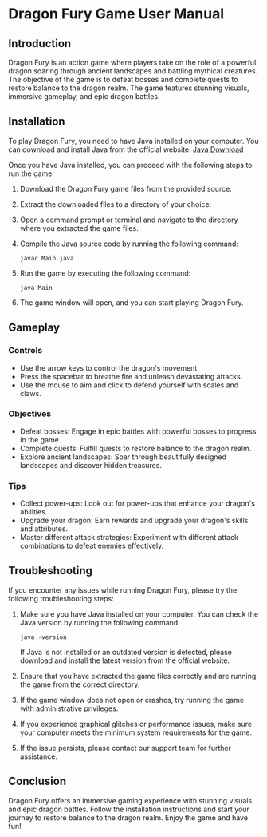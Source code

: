 # Dragon Fury Game User Manual

## Introduction

Dragon Fury is an action game where players take on the role of a powerful dragon soaring through ancient landscapes and battling mythical creatures. The objective of the game is to defeat bosses and complete quests to restore balance to the dragon realm. The game features stunning visuals, immersive gameplay, and epic dragon battles.

## Installation

To play Dragon Fury, you need to have Java installed on your computer. You can download and install Java from the official website: [Java Download](https://www.java.com/en/download/)

Once you have Java installed, you can proceed with the following steps to run the game:

1. Download the Dragon Fury game files from the provided source.
2. Extract the downloaded files to a directory of your choice.
3. Open a command prompt or terminal and navigate to the directory where you extracted the game files.
4. Compile the Java source code by running the following command:

   ```
   javac Main.java
   ```

5. Run the game by executing the following command:

   ```
   java Main
   ```

6. The game window will open, and you can start playing Dragon Fury.

## Gameplay

### Controls

- Use the arrow keys to control the dragon's movement.
- Press the spacebar to breathe fire and unleash devastating attacks.
- Use the mouse to aim and click to defend yourself with scales and claws.

### Objectives

- Defeat bosses: Engage in epic battles with powerful bosses to progress in the game.
- Complete quests: Fulfill quests to restore balance to the dragon realm.
- Explore ancient landscapes: Soar through beautifully designed landscapes and discover hidden treasures.

### Tips

- Collect power-ups: Look out for power-ups that enhance your dragon's abilities.
- Upgrade your dragon: Earn rewards and upgrade your dragon's skills and attributes.
- Master different attack strategies: Experiment with different attack combinations to defeat enemies effectively.

## Troubleshooting

If you encounter any issues while running Dragon Fury, please try the following troubleshooting steps:

1. Make sure you have Java installed on your computer. You can check the Java version by running the following command:

   ```
   java -version
   ```

   If Java is not installed or an outdated version is detected, please download and install the latest version from the official website.

2. Ensure that you have extracted the game files correctly and are running the game from the correct directory.

3. If the game window does not open or crashes, try running the game with administrative privileges.

4. If you experience graphical glitches or performance issues, make sure your computer meets the minimum system requirements for the game.

5. If the issue persists, please contact our support team for further assistance.

## Conclusion

Dragon Fury offers an immersive gaming experience with stunning visuals and epic dragon battles. Follow the installation instructions and start your journey to restore balance to the dragon realm. Enjoy the game and have fun!